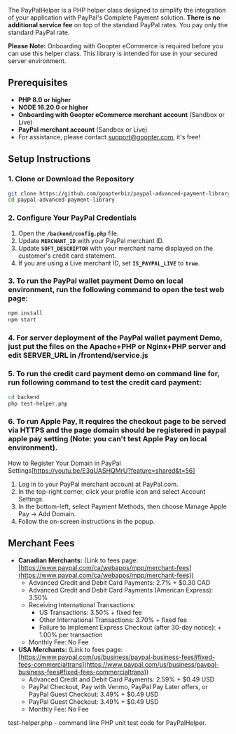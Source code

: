 The PayPalHelper is a PHP helper class designed to simplify the integration of your application with PayPal's Complete Payment solution.  **There is no additional service fee** on top of the standard PayPal rates. You pay only the standard PayPal rate. 

**Please Note:**  Onboarding with Goopter eCommerce is required before you can use this helper class. This library is intended for use in your secured server environment.

## Prerequisites
- **PHP 8.0 or higher**
- **NODE 16.20.0 or higher**
- **Onboarding with Goopter eCommerce merchant account** (Sandbox or Live)
- **PayPal merchant account** (Sandbox or Live)
- For assistance, please contact support@goopter.com, it's free!

## Setup Instructions

### 1. Clone or Download the Repository
```bash
git clone https://github.com/goopterbiz/paypal-advanced-payment-library.git
cd paypal-advanced-payment-library
```

### 2. Configure Your PayPal Credentials
1. Open the **`/backend/config.php`** file.
2. Update **`MERCHANT_ID`** with your PayPal merchant ID.
3. Update **`SOFT_DESCRIPTOR`** with your merchant name displayed on the customer's credit card statement.
4. If you are using a Live merchant ID, set **`IS_PAYPAL_LIVE`** to **`true`**.

### 3. To run the PayPal wallet payment Demo on local environment, run the following command to open the test web page:
```bash
npm install
npm start
```
### 4. For server deployment of the PayPal wallet payment Demo, just put the files on the Apache+PHP or Nginx+PHP server and edit SERVER_URL in /frontend/service.js

### 5. To run the credit card payment demo on command line for, run following command to test the credit card payment:
```bash
cd backend
php test-helper.php
```

### 6. To run Apple Pay, It requires the checkout page to be served via HTTPS and the page domain should be registered in paypal apple pay setting (Note: you can't test Apple Pay on local environment).
How to Register Your Domain in PayPal Settings[https://youtu.be/E3gUASHQMrU?feature=shared&t=56]
1. Log in to your PayPal merchant account at PayPal.com.
2. In the top-right corner, click your profile icon and select Account Settings.
3. In the bottom-left, select Payment Methods, then choose Manage Apple Pay → Add Domain.
4. Follow the on-screen instructions in the popup.

## Merchant Fees ##
* **Canadian Merchants:** (Link to fees page: [https://www.paypal.com/ca/webapps/mpp/merchant-fees](https://www.paypal.com/ca/webapps/mpp/merchant-fees))
    * Advanced Credit and Debit Card Payments: 2.7% + $0.30 CAD
    * Advanced Credit and Debit Card Payments (American Express): 3.50%
    * Receiving International Transactions:
        * US Transactions: 3.50% + fixed fee
        * Other International Transactions: 3.70% + fixed fee
        * Failure to Implement Express Checkout (after 30-day notice): + 1.00% per transaction
    * Monthly Fee: No Fee
* **USA Merchants:** (Link to fees page: [https://www.paypal.com/us/business/paypal-business-fees#fixed-fees-commercialtrans](https://www.paypal.com/us/business/paypal-business-fees#fixed-fees-commercialtrans))
    * Advanced Credit and Debit Card Payments: 2.59% + $0.49 USD
    * PayPal Checkout, Pay with Venmo, PayPal Pay Later offers, or PayPal Guest Checkout:  3.49% + $0.49 USD
    * PayPal Guest Checkout: 3.49% + $0.49 USD
    * Monthly Fee: No Fee

test-helper.php - command line PHP unit test code for PayPalHelper.
